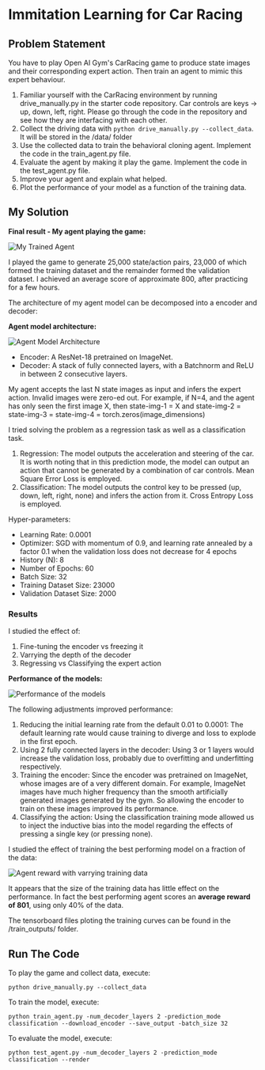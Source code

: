 # Immitation Learning for Car Racing

## Problem Statement

You have to play Open AI Gym's CarRacing game to produce state images and their corresponding expert action. Then train an agent to mimic this expert behaviour.

1. Familiar yourself with the CarRacing environment by running drive_manually.py in the starter code repository. Car controls are keys -> up, down, left, right. Please go through the code in the repository and see how they are interfacing with each other.
2. Collect the driving data with `python drive_manually.py --collect_data`. It will be stored in the /data/ folder
3. Use the collected data to train the behavioral cloning agent. Implement the code in the train_agent.py file.
4. Evaluate the agent by making it play the game. Implement the code in the test_agent.py file.
5. Improve your agent and explain what helped.
6. Plot the performance of your model as a function of the training data.


## My Solution

**Final result - My agent playing the game:**

![My Trained Agent](https://github.com/SohamTamba/DeepRL/tree/master/2%20-%20Immitation%20Learning/Racing/racing-demo.gif)

I played the game to generate 25,000 state/action pairs, 23,000 of which formed the training dataset and the remainder formed the validation dataset. I achieved an average score of approximate 800, after practicing for a few hours.

The architecture of my agent model can be decomposed into a encoder and decoder:

**Agent model architecture:**

![Agent Model Architecture](https://github.com/SohamTamba/DeepRL/tree/master/2%20-%20Immitation%20Learning/Racing/model.png)

* Encoder: A ResNet-18 pretrained on ImageNet.
* Decoder: A stack of fully connected layers, with a Batchnorm and ReLU in between 2 consecutive layers.


My agent accepts the last N state images as input and infers the expert action. Invalid images were zero-ed out. For example, if N=4, and the agent has only seen the first image X, then state-img-1 = X and state-img-2 = state-img-3 = state-img-4 = torch.zeros(image_dimensions)

I tried solving the problem as a regression task as well as a classification task.

1. Regression: The model outputs the acceleration and steering of the car. It is worth noting that in this prediction mode, the model can output an action that cannot be generated by a combination of car controls. Mean Square Error Loss is employed.
2. Classification: The model outputs the control key to be pressed (up, down, left, right, none) and infers the action from it. Cross Entropy Loss is employed.

Hyper-parameters:

* Learning Rate: 0.0001
* Optimizer: SGD with momentum of 0.9, and learning rate annealed by a factor 0.1 when the validation loss does not decrease for 4 epochs
* History (N): 8
* Number of Epochs: 60
* Batch Size: 32
* Training Dataset Size: 23000
* Validation Dataset Size: 2000

### Results

I studied the effect of:

1. Fine-tuning the encoder vs freezing it
2. Varrying the depth of the decoder
3. Regressing vs Classifying the expert action

**Performance of the models:**

![Performance of the models](https://github.com/SohamTamba/DeepRL/tree/master/2%20-%20Immitation%20Learning/Racing/performance.png)

The following adjustments improved performance:

1. Reducing the initial learning rate from the default 0.01 to 0.0001: The default learning rate would cause training to diverge and loss to explode in the first epoch.
2. Using 2 fully connected layers in the decoder: Using 3 or 1 layers would increase the validation loss, probably due to overfitting and underfitting respectively.
3. Training the encoder: Since the encoder was pretrained on ImageNet, whose images are of a very different domain. For example, ImageNet images have much higher frequency than the smooth artificially generated images generated by the gym. So allowing the encoder to train on these images improved its performance.
4. Classifying the action: Using the classification training mode allowed
us to inject the inductive bias into the model regarding the effects of pressing a single key (or pressing none).

I studied the effect of training the best performing model on a fraction of the data:

![Agent reward with varrying training data](https://github.com/SohamTamba/DeepRL/tree/master/2%20-%20Immitation%20Learning/Racing/reward-vs-data.png)

It appears that the size of the training data has little effect on the performance. In fact the best performing agent scores an **average reward of 801**, using only 40% of the data.


The tensorboard files ploting the training curves can be found in the /train_outputs/ folder.

## Run The Code

To play the game and collect data, execute:

`python drive_manually.py --collect_data`

To train the model, execute:

`python train_agent.py -num_decoder_layers 2 -prediction_mode classification --download_encoder --save_output -batch_size 32`

To evaluate the model, execute:

`python test_agent.py -num_decoder_layers 2 -prediction_mode classification --render`

